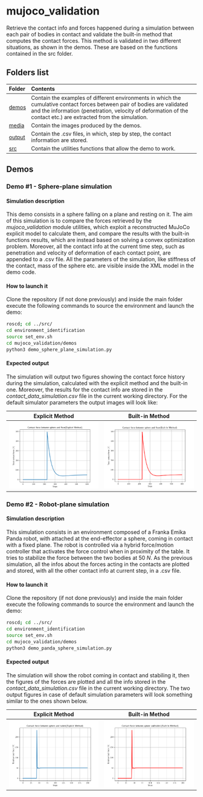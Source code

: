 # mujoco_validation

Retrieve the contact info and forces happened during a simulation between each pair of bodies in contact and validate the built-in method that computes the contact forces.
This method is validated in two different situations, as shown in the demos. These are based on the functions contained in the src folder.

## Folders list

| Folder                                                                       | Contents                                      |
| :------------------------------------------------------------------------- | :------------------------------------------------- |
| [demos](./demos) | Contain the examples of different environments in which the cumulative contact forces between pair of bodies are validated and the information (penetration, velocity of deformation of the contact etc.) are extracted from the simulation. |
| [media](./doc/media) | Contain the images produced by the demos.|
| [output](./output) | Contain the .csv files, in which, step by step, the contact information are stored. |
| [src](./src) | Contain the utilities functions that allow the demo to work. |

## Demos

### Demo #1 - Sphere-plane simulation

#### Simulation description

This demo consists in a sphere falling on a plane and resting on it. The aim of this simulation is to compare the forces retrieved by the _mujoco_validation_ module utilities, which exploit a reconstructed MuJoCo explicit model to calculate them, and compare the results with the built-in functions results, which are instead based on solving a convex optimization problem. Moreover, all the contact info at the current time step, such as penetration and velocity of deformation of each contact point, are appended to a .csv file.
All the parameters of the simulation, like stiffness of the contact, mass of the sphere etc. are visible inside the XML model in the demo code.

#### How to launch it

Clone the repository (if not done previously) and inside the main folder execute the following commands to source the environment and launch the demo:

```sh
roscd; cd ../src/
cd environment_identification
source set_env.sh
cd mujoco_validation/demos
python3 demo_sphere_plane_simulation.py
```

#### Expected output

The simulation will output two figures showing the contact force history during the simulation, calculated with the explicit method and the built-in one. Moreover, the results for the contact info are stored in the _contact_data_simulation.csv_ file in the current working directory.
For the default simulator parameters the output images will look like:

Explicit Method             |  Built-in Method
:-------------------------:|:-------------------------:
![contact_force_sphere_floor_explicit](./doc/media/contact_force_sphere_floor_explicit.png)  |  ![contact_force_sphere_floor_built_in](./doc/media/contact_force_sphere_floor_built_in.png)

### Demo #2 - Robot-plane simulation

#### Simulation description

This simulation consists in an environment composed of a Franka Emika Panda robot, with attached at the end-effector a sphere, coming in contact with a fixed plane. The robot is controlled via a hybrid force/motion controller that activates the force control when in proximity of the table. It tries to stabilize the force between the two bodies at $50$ $N$. As the previous simulation, all the infos about the forces acting in the contacts are plotted and stored, with all the other contact info at current step, in a .csv file.

#### How to launch it

Clone the repository (if not done previously) and inside the main folder execute the following commands to source the environment and launch the demo:

```sh
roscd; cd ../src/
cd environment_identification
source set_env.sh
cd mujoco_validation/demos
python3 demo_panda_sphere_simulation.py
```

#### Expected output

The simulation will show the robot coming in contact and stabiling it, then the figures of the forces are plotted and all the info stored in the _contact_data_simulation.csv_ file in the current working directory. The two output figures in case of default simulation parameters will look something similar to the ones shown below.

Explicit Method             |  Built-in Method
:-------------------------:|:-------------------------:
![contact_force_panda_table_explicit](./doc/media/contact_force_panda_table_explicit.png)  |  ![contact_force_panda_table_built_in](./doc/media/contact_force_panda_table_built_in.png)

